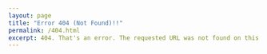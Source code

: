 ```yaml
---
layout: page
title: "Error 404 (Not Found)!!"
permalink: /404.html
excerpt: 404. That's an error. The requested URL was not found on this server. That's all we know.
---
```


<script type="text/javascript" src="//qzonestyle.gtimg.cn/qzone/hybrid/app/404/search_children.js" charset="utf-8" homePageUrl="{{ site.url }}" homePageName="Back to {{ site.title }}"></script>

